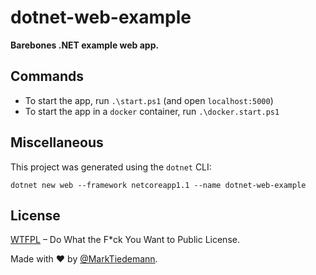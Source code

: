 # dotnet-web-example

**Barebones .NET example web app.**

## Commands

- To start the app, run `.\start.ps1` (and open `localhost:5000`)
- To start the app in a `docker` container, run `.\docker.start.ps1`

## Miscellaneous

This project was generated using the `dotnet` CLI:

```
dotnet new web --framework netcoreapp1.1 --name dotnet-web-example
```

## License

[WTFPL](http://www.wtfpl.net/) – Do What the F*ck You Want to Public License.

Made with :heart: by [@MarkTiedemann](https://twitter.com/MarkTiedemannDE).